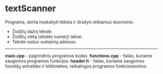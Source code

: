 # textScanner

Programa, skirta nuskaityti teksta ir išrašyti reikiamus duomenis:
- Žodžių dažnį tekste.
- Žodžių vietą (eilutės numerį) tekse.
- Tekste rastus svetainių adresus.

---

**main.cpp** - pagrindinis programos kodas.
**functions.cpp** - failas, kuriame saugomos programos funkcijos.
**header.h** - failas, kuriame saugomos funckijų antraštės ir bibliotekos, reikalingos programos funkcionavimui.